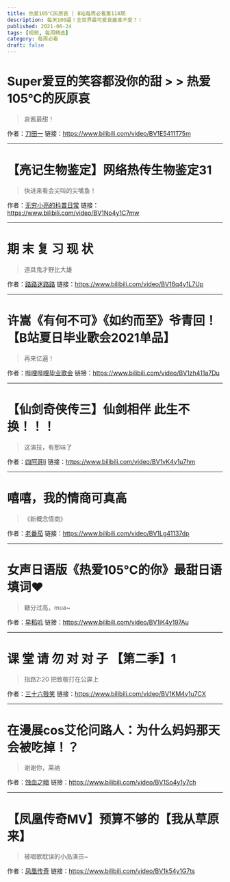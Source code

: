 ```yaml
---
title: 热爱105℃灰原哀 | B站每周必看第118期
description: 每天100遍！全世界最可爱哀酱谁不爱？！
published: 2021-06-24
tags: [视频, 每周精选]
category: 每周必看
draft: false
---
```


# Super爱豆的笑容都没你的甜 > > 热爱105℃的灰原哀
> 哀酱最甜！

作者：[刀田一](https://space.bilibili.com/532580)
链接：https://www.bilibili.com/video/BV1E5411T75m

---

# 【亮记生物鉴定】网络热传生物鉴定31
> 快进来看会尖叫的尖嘴鱼！

作者：[无穷小亮的科普日常](https://space.bilibili.com/14804670)
链接：https://www.bilibili.com/video/BV1No4y1C7mw

---

# 期 末 复 习 现 状
> 道具鬼才野比大雄

作者：[路路迷路路](https://space.bilibili.com/24478119)
链接：https://www.bilibili.com/video/BV16q4y1L7Up

---

# 许嵩《有何不可》《如约而至》爷青回！【B站夏日毕业歌会2021单品】
> 再来亿遍！

作者：[哔哩哔哩毕业歌会](https://space.bilibili.com/1894563281)
链接：https://www.bilibili.com/video/BV1zh411a7Du

---

# 【仙剑奇侠传三】仙剑相伴 此生不换！！！
> 这演技，有那味了

作者：[四阿哥li](https://space.bilibili.com/207413896)
链接：https://www.bilibili.com/video/BV1yK4y1u7hm

---

# 嘻嘻，我的情商可真高
> 《新概念情商》

作者：[老番茄](https://space.bilibili.com/546195)
链接：https://www.bilibili.com/video/BV1Lg41137dp

---

# 女声日语版《热爱105°C的你》最甜日语填词❤️
> 糖分过高，mua~

作者：[早稻叽](https://space.bilibili.com/1950658)
链接：https://www.bilibili.com/video/BV1jK4y197Au

---

# 课 堂 请 勿 对 对 子 【第二季】1
> 指路2:20 把致敬打在公屏上

作者：[三十六贱笑](https://space.bilibili.com/90361813)
链接：https://www.bilibili.com/video/BV1KM4y1u7CX

---

# 在漫展cos艾伦问路人：为什么妈妈那天会被吃掉！？
> 谢谢你，莱纳

作者：[蚀血之暗](https://space.bilibili.com/210291)
链接：https://www.bilibili.com/video/BV1So4y1y7ch

---

# 【凤凰传奇MV】预算不够的【我从草原来】
> 被唱歌耽误的小品演员~

作者：[凤凰传奇](https://space.bilibili.com/1646036311)
链接：https://www.bilibili.com/video/BV1k54y1G7ts

